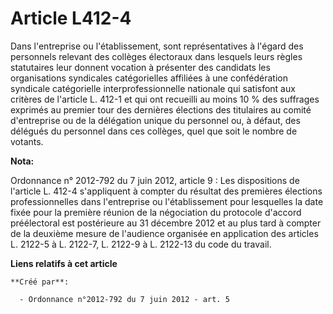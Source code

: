 # Article L412-4

Dans l'entreprise ou l'établissement, sont représentatives à l'égard des personnels relevant des collèges électoraux dans
lesquels leurs règles statutaires leur donnent vocation à présenter des candidats les organisations syndicales catégorielles
affiliées à une confédération syndicale catégorielle interprofessionnelle nationale qui satisfont aux critères de l'article
L. 412-1 et qui ont recueilli au moins 10 % des suffrages exprimés au premier tour des dernières élections des titulaires au
comité d'entreprise ou de la délégation unique du personnel ou, à défaut, des délégués du personnel dans ces collèges, quel
que soit le nombre de votants.

**Nota:**

Ordonnance n° 2012-792 du 7 juin 2012, article 9 : Les dispositions de l'article L. 412-4 s'appliquent à compter du résultat
des premières élections professionnelles dans l'entreprise ou l'établissement pour lesquelles la date fixée pour la première
réunion de la négociation du protocole d'accord préélectoral est postérieure au 31 décembre 2012 et au plus tard à compter de
la deuxième mesure de l'audience organisée en application des articles L. 2122-5 à L. 2122-7, L. 2122-9 à L. 2122-13 du code
du travail.

**Liens relatifs à cet article**

	**Créé par**:

	  - Ordonnance n°2012-792 du 7 juin 2012 - art. 5
